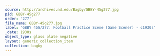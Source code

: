 ```yaml
---
source: http://archives.nd.edu/Bagby/GBBY-45g277.jpg
pid: GBBY-45g277
order: '277'
file_name: GBBY-45g277.jpg
label: 'GBBY 45G/277: Football Practice Scene (Game Scene?) - c1930s'
_date: 1930s
object_type: glass plate negative
layout: generic_collection_item
collection: bagby
---
```


